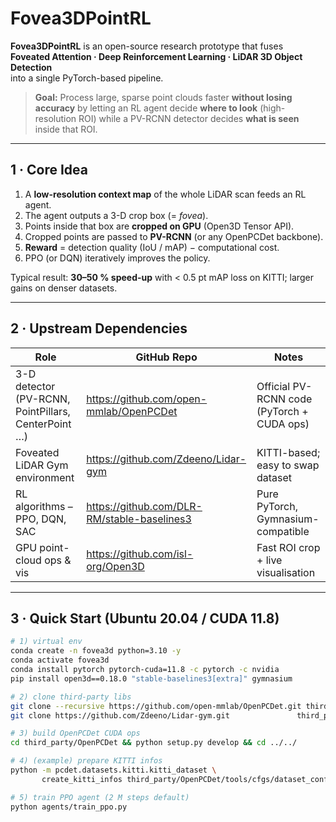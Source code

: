 # Fovea3DPointRL

**Fovea3DPointRL** is an open-source research prototype that fuses  
**Foveated Attention · Deep Reinforcement Learning · LiDAR 3D Object Detection**  
into a single PyTorch-based pipeline.

> **Goal:** Process large, sparse point clouds faster **without losing accuracy** by letting an RL agent decide **where to look** (high-resolution ROI) while a PV-RCNN detector decides **what is seen** inside that ROI.

---

## 1 · Core Idea

1. A **low-resolution context map** of the whole LiDAR scan feeds an RL agent.  
2. The agent outputs a 3-D crop box (= *fovea*).  
3. Points inside that box are **cropped on GPU** (Open3D Tensor API).  
4. Cropped points are passed to **PV-RCNN** (or any OpenPCDet backbone).  
5. **Reward** = detection quality (IoU / mAP) − computational cost.  
6. PPO (or DQN) iteratively improves the policy.

Typical result: **30–50 % speed-up** with < 0.5 pt mAP loss on KITTI; larger gains on denser datasets.

---

## 2 · Upstream Dependencies

| Role | GitHub Repo | Notes |
|------|-------------|-------|
| 3-D detector (PV-RCNN, PointPillars, CenterPoint …) | <https://github.com/open-mmlab/OpenPCDet> | Official PV-RCNN code (PyTorch + CUDA ops) |
| Foveated LiDAR Gym environment | <https://github.com/Zdeeno/Lidar-gym> | KITTI-based; easy to swap dataset |
| RL algorithms – PPO, DQN, SAC | <https://github.com/DLR-RM/stable-baselines3> | Pure PyTorch, Gymnasium-compatible |
| GPU point-cloud ops & vis | <https://github.com/isl-org/Open3D> | Fast ROI crop + live visualisation |

---

## 3 · Quick Start  (Ubuntu 20.04 / CUDA 11.8)

```bash
# 1) virtual env
conda create -n fovea3d python=3.10 -y
conda activate fovea3d
conda install pytorch pytorch-cuda=11.8 -c pytorch -c nvidia
pip install open3d==0.18.0 "stable-baselines3[extra]" gymnasium

# 2) clone third-party libs
git clone --recursive https://github.com/open-mmlab/OpenPCDet.git third_party/OpenPCDet
git clone https://github.com/Zdeeno/Lidar-gym.git               third_party/Lidar-gym

# 3) build OpenPCDet CUDA ops
cd third_party/OpenPCDet && python setup.py develop && cd ../../

# 4) (example) prepare KITTI infos
python -m pcdet.datasets.kitti.kitti_dataset \
       create_kitti_infos third_party/OpenPCDet/tools/cfgs/dataset_configs/kitti_dataset.yaml

# 5) train PPO agent (2 M steps default)
python agents/train_ppo.py
